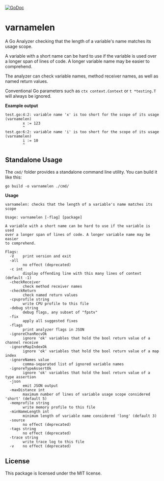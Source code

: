 [![GoDoc](https://pkg.go.dev/badge/github.com/blizzy78/varnamelen)](https://pkg.go.dev/github.com/blizzy78/varnamelen)


varnamelen
==========

A Go Analyzer checking that the length of a variable's name matches its usage scope.

A variable with a short name can be hard to use if the variable is used over a longer span of lines of code.
A longer variable name may be easier to comprehend.

The analyzer can check variable names, method receiver names, as well as named return values.

Conventional Go parameters such as `ctx context.Context` or `t *testing.T` will always be ignored.

**Example output**

```
test.go:4:2: variable name 'x' is too short for the scope of its usage (varnamelen)
        x := 123
        ^
test.go:6:2: variable name 'i' is too short for the scope of its usage (varnamelen)
        i := 10
        ^
```


Standalone Usage
----------------

The `cmd/` folder provides a standalone command line utility. You can build it like this:

```
go build -o varnamelen ./cmd/
```

**Usage**

```
varnamelen: checks that the length of a variable's name matches its scope

Usage: varnamelen [-flag] [package]

A variable with a short name can be hard to use if the variable is used
over a longer span of lines of code. A longer variable name may be easier
to comprehend.

Flags:
  -V	print version and exit
  -all
    	no effect (deprecated)
  -c int
    	display offending line with this many lines of context (default -1)
  -checkReceiver
    	check method receiver names
  -checkReturn
    	check named return values
  -cpuprofile string
    	write CPU profile to this file
  -debug string
    	debug flags, any subset of "fpstv"
  -fix
    	apply all suggested fixes
  -flags
    	print analyzer flags in JSON
  -ignoreChanRecvOk
    	ignore 'ok' variables that hold the bool return value of a channel receive
  -ignoreMapIndexOk
    	ignore 'ok' variables that hold the bool return value of a map index
  -ignoreNames value
    	comma-separated list of ignored variable names
  -ignoreTypeAssertOk
    	ignore 'ok' variables that hold the bool return value of a type assertion
  -json
    	emit JSON output
  -maxDistance int
    	maximum number of lines of variable usage scope considered 'short' (default 5)
  -memprofile string
    	write memory profile to this file
  -minNameLength int
    	minimum length of variable name considered 'long' (default 3)
  -source
    	no effect (deprecated)
  -tags string
    	no effect (deprecated)
  -trace string
    	write trace log to this file
  -v	no effect (deprecated)
```


License
-------

This package is licensed under the MIT license.
